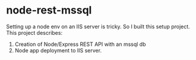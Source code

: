 # node-rest-mssql

Setting up a node env on an IIS server is tricky. So I built this setup project. This project describes:

1. Creation of Node/Express REST API with an mssql db
2. Node app deployment to IIS server.
